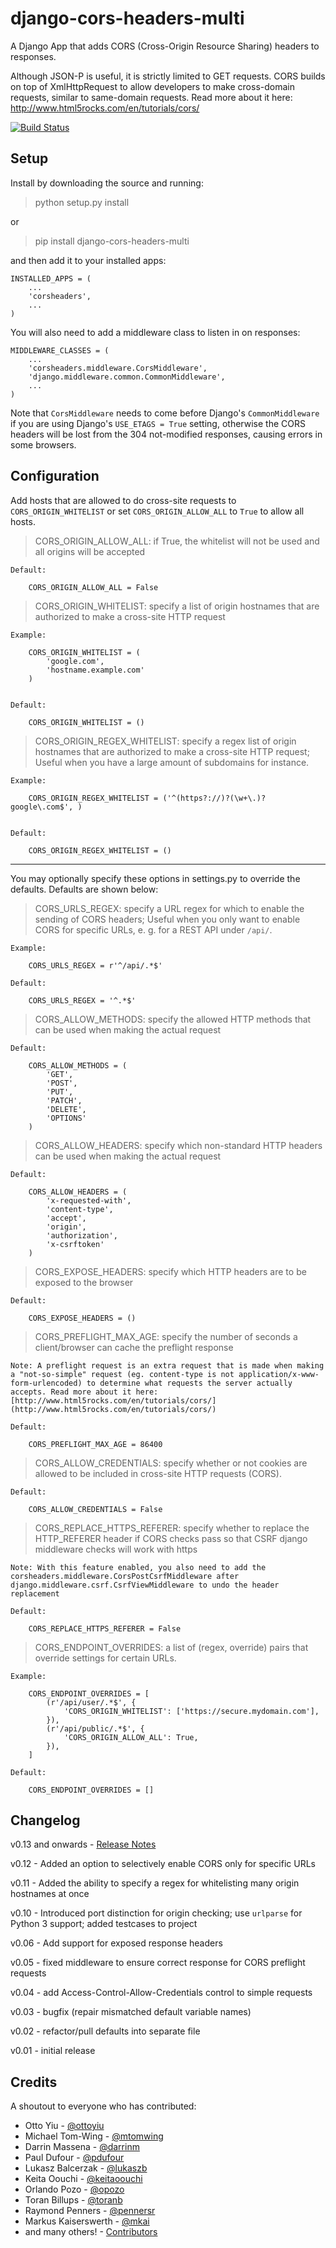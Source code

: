 django-cors-headers-multi
=========================

A Django App that adds CORS (Cross-Origin Resource Sharing) headers to responses.

Although JSON-P is useful, it is strictly limited to GET requests. CORS builds on top of XmlHttpRequest to allow developers to make cross-domain requests, similar to same-domain requests. Read more about it here: [http://www.html5rocks.com/en/tutorials/cors/ ](http://www.html5rocks.com/en/tutorials/cors/)

[![Build Status](https://travis-ci.org/ottoyiu/django-cors-headers.png?branch=master)](https://travis-ci.org/ottoyiu/django-cors-headers)

## Setup ##
Install by downloading the source and running:

>   python setup.py install

or

>   pip install django-cors-headers-multi

and then add it to your installed apps:

    INSTALLED_APPS = (
        ...
        'corsheaders',
        ...
    )

You will also need to add a middleware class to listen in on responses:

    MIDDLEWARE_CLASSES = (
        ...
        'corsheaders.middleware.CorsMiddleware',
        'django.middleware.common.CommonMiddleware',
        ...
    )

Note that `CorsMiddleware` needs to come before Django's `CommonMiddleware` if you are using Django's `USE_ETAGS = True` setting, otherwise the CORS headers will be lost from the 304 not-modified responses, causing errors in some browsers.

## Configuration ##

Add hosts that are allowed to do cross-site requests to `CORS_ORIGIN_WHITELIST` or set `CORS_ORIGIN_ALLOW_ALL` to `True` to allow all hosts.


>CORS\_ORIGIN\_ALLOW\_ALL: if True, the whitelist will not be used and all origins will be accepted

    Default:

        CORS_ORIGIN_ALLOW_ALL = False

>CORS\_ORIGIN\_WHITELIST: specify a list of origin hostnames that are authorized to make a cross-site HTTP request

    Example:

        CORS_ORIGIN_WHITELIST = (
            'google.com',
            'hostname.example.com'
        )


    Default:

        CORS_ORIGIN_WHITELIST = ()

>CORS\_ORIGIN\_REGEX\_WHITELIST: specify a regex list of origin hostnames that are authorized to make a cross-site HTTP request; Useful when you have a large amount of subdomains for instance.

    Example:

        CORS_ORIGIN_REGEX_WHITELIST = ('^(https?://)?(\w+\.)?google\.com$', )


    Default:

        CORS_ORIGIN_REGEX_WHITELIST = ()


---


You may optionally specify these options in settings.py to override the defaults. Defaults are shown below:


>CORS\_URLS\_REGEX: specify a URL regex for which to enable the sending of CORS headers; Useful when you only want to enable CORS for specific URLs, e. g. for a REST API under ``/api/``.

    Example:

        CORS_URLS_REGEX = r'^/api/.*$'

    Default:

        CORS_URLS_REGEX = '^.*$'

>CORS\_ALLOW\_METHODS: specify the allowed HTTP methods that can be used when making the actual request

    Default:

        CORS_ALLOW_METHODS = (
            'GET',
            'POST',
            'PUT',
            'PATCH',
            'DELETE',
            'OPTIONS'
        )

>CORS\_ALLOW\_HEADERS: specify which non-standard HTTP headers can be used when making the actual request

    Default:

        CORS_ALLOW_HEADERS = (
            'x-requested-with',
            'content-type',
            'accept',
            'origin',
            'authorization',
            'x-csrftoken'
        )

>CORS\_EXPOSE\_HEADERS: specify which HTTP headers are to be exposed to the browser

    Default:

        CORS_EXPOSE_HEADERS = ()

>CORS\_PREFLIGHT\_MAX\_AGE: specify the number of seconds a client/browser can cache the preflight response

    Note: A preflight request is an extra request that is made when making a "not-so-simple" request (eg. content-type is not application/x-www-form-urlencoded) to determine what requests the server actually accepts. Read more about it here: [http://www.html5rocks.com/en/tutorials/cors/](http://www.html5rocks.com/en/tutorials/cors/)

    Default:

        CORS_PREFLIGHT_MAX_AGE = 86400

>CORS\_ALLOW\_CREDENTIALS: specify whether or not cookies are allowed to be included in cross-site HTTP requests (CORS).

    Default:

        CORS_ALLOW_CREDENTIALS = False

>CORS\_REPLACE\_HTTPS\_REFERER: specify whether to replace the HTTP_REFERER header if CORS checks pass so that CSRF django middleware checks will work with https

    Note: With this feature enabled, you also need to add the corsheaders.middleware.CorsPostCsrfMiddleware after django.middleware.csrf.CsrfViewMiddleware to undo the header replacement

    Default:

        CORS_REPLACE_HTTPS_REFERER = False

>CORS\_ENDPOINT\_OVERRIDES: a list of (regex, override) pairs that override settings for certain URLs.

    Example:

        CORS_ENDPOINT_OVERRIDES = [
            (r'/api/user/.*$', {
                'CORS_ORIGIN_WHITELIST': ['https://secure.mydomain.com'],
            }),
            (r'/api/public/.*$', {
                'CORS_ORIGIN_ALLOW_ALL': True,
            }),
        ]

    Default:

        CORS_ENDPOINT_OVERRIDES = []

## Changelog ##
v0.13 and onwards - [Release Notes](https://github.com/ottoyiu/django-cors-headers/releases)

v0.12 - Added an option to selectively enable CORS only for specific URLs

v0.11 - Added the ability to specify a regex for whitelisting many origin hostnames at once

v0.10 - Introduced port distinction for origin checking; use ``urlparse`` for Python 3 support; added testcases to project

v0.06 - Add support for exposed response headers

v0.05 - fixed middleware to ensure correct response for CORS preflight requests

v0.04 - add Access-Control-Allow-Credentials control to simple requests

v0.03 - bugfix (repair mismatched default variable names)

v0.02 - refactor/pull defaults into separate file

v0.01 - initial release

## Credits ##
A shoutout to everyone who has contributed:

- Otto Yiu - [@ottoyiu](https://github.com/ottoyiu)
- Michael Tom-Wing - [@mtomwing](https://github.com/mtomwing)
- Darrin Massena - [@darrinm](https://github.com/darrinm)
- Paul Dufour - [@pdufour](https://github.com/pdufour)
- Lukasz Balcerzak - [@lukaszb](https://github.com/lukaszb)
- Keita Oouchi - [@keitaoouchi](https://github.com/keitaoouchi)
- Orlando Pozo - [@opozo](https://github.com/opozo)
- Toran Billups - [@toranb](https://github.com/toranb)
- Raymond Penners - [@pennersr](https://github.com/pennersr)
- Markus Kaiserswerth - [@mkai](https://github.com/mkai)
- and many others! - [Contributors](https://github.com/ottoyiu/django-cors-headers/graphs/contributors)
